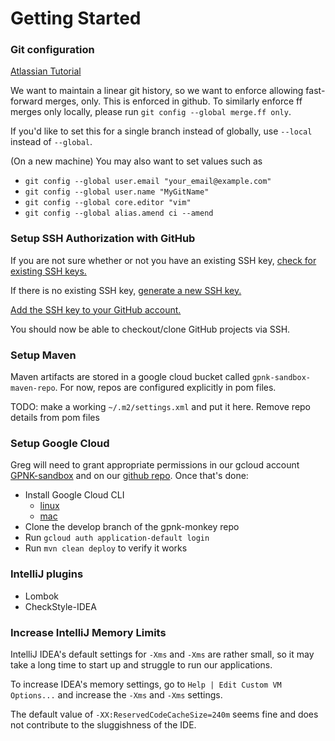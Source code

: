 # Getting Started

### Git configuration

[Atlassian Tutorial](https://www.atlassian.com/git/tutorials/setting-up-a-repository/git-config)

We want to maintain a linear git history, so we want to enforce allowing fast-forward merges, only.  This is enforced in github.  To similarly enforce ff merges only locally, please run `git config --global merge.ff only`.

If you'd like to set this for a single branch instead of globally, use `--local` instead of `--global`.


(On a new machine) You may also want to set values such as
* `git config --global user.email "your_email@example.com"`
* `git config --global user.name "MyGitName"`
* `git config --global core.editor "vim"`
* `git config --global alias.amend ci --amend`

### Setup SSH Authorization with GitHub

If you are not sure whether or not you have an existing SSH key, [check for existing SSH keys.](https://help.github.com/en/articles/checking-for-existing-ssh-keys)

If there is no existing SSH key, [generate a new SSH key.](https://help.github.com/en/articles/generating-a-new-ssh-key-and-adding-it-to-the-ssh-agent)

[Add the SSH key to your GitHub account.](https://help.github.com/en/articles/adding-a-new-ssh-key-to-your-github-account)

You should now be able to checkout/clone GitHub projects via SSH.

### Setup Maven

Maven artifacts are stored in a google cloud bucket called `gpnk-sandbox-maven-repo`.  For now, repos are configured explicitly in pom files.

TODO: make a working `~/.m2/settings.xml` and put it here.  Remove repo details from pom files

### Setup Google Cloud

Greg will need to grant appropriate permissions in our gcloud account [GPNK-sandbox](https://console.cloud.google.com/home/dashboard?project=gpnk-sandbox&pli=1) and on our [github repo](https://github.com/mrgreg/gpnk-monkey).  Once that's done:

* Install Google Cloud CLI
  * [linux](https://cloud.google.com/sdk/docs/quickstart-linux)
  * [mac](https://cloud.google.com/sdk/docs/quickstart-macos)
* Clone the develop branch of the gpnk-monkey repo
* Run `gcloud auth application-default login`
* Run `mvn clean deploy` to verify it works

### IntelliJ plugins

* Lombok
* CheckStyle-IDEA


### Increase IntelliJ Memory Limits

IntelliJ IDEA's default settings for `-Xms` and `-Xms` are rather small, so it may take a long time to start up and struggle to run our applications.

To increase IDEA's memory settings, go to `Help | Edit Custom VM Options...` and increase the `-Xms` and `-Xms` settings.

The default value of `-XX:ReservedCodeCacheSize=240m` seems fine and does not contribute to the sluggishness of the IDE.